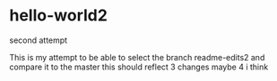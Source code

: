 # hello-world2
second attempt

This is my attempt to be able to select the branch readme-edits2 and compare it to the master
this should reflect 3 changes
maybe 4  i think
